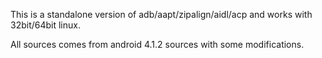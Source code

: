 This is a standalone version of adb/aapt/zipalign/aidl/acp and works with 32bit/64bit linux.

All sources comes from android 4.1.2 sources with some modifications.
